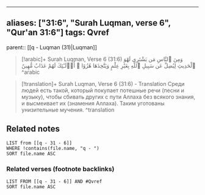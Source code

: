 
---
aliases: ["31:6", "Surah Luqman, verse 6", "Qur'an 31:6"]
tags: Qvref
---

parent:: [[q - Luqman (31)|Luqman]]

> [!arabic]+ Surah Luqman, Verse 6 (31:6)
> <span class="quran-arabic">وَمِنَ ٱلنَّاسِ مَن يَشْتَرِى لَهْوَ ٱلْحَدِيثِ لِيُضِلَّ عَن سَبِيلِ ٱللَّهِ بِغَيْرِ عِلْمٍ وَيَتَّخِذَهَا هُزُوًا ۚ أُو۟لَـٰٓئِكَ لَهُمْ عَذَابٌ مُّهِينٌ</span>
^arabic

> [!translation]+ Surah Luqman, Verse 6 (31:6) - Translation
> Среди людей есть такой, который покупает потешные речи (песни и музыку), чтобы сбивать других с пути Аллаха без всякого знания, и высмеивает их (знамения Аллаха). Таким уготованы унизительные мучения.
^translation



## Related notes
```dataview
LIST from [[q - 31 - 6]]
WHERE !contains(file.name, "q - ")
SORT file.name ASC
```

### Related verses (footnote backlinks)
```dataview
LIST FROM [[q - 31 - 6]] AND #Qvref
SORT file.name ASC
```

